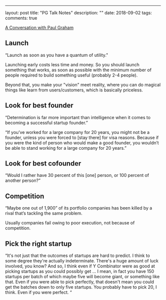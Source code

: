 ---
layout: post
title: "PG Talk Notes"
description: ""
date: 2018-09-02
tags: 
comments: true

[A Conversation with Paul Graham](https://www.youtube.com/watch?v=4WO5kJChg3w&t=1946s)

## Launch
“Launch as soon as you have a quantum of utility." 

Launching early costs less time and money. So you should launch something that works, as soon as possible with the minimum number of people required to build something useful (probably 2-4 people). 

Beyond that, you make your "vision" meet reality, where you can do magical things like learn from users/customers, which is basically priceless.

## Look for best founder

“Determination is far more important than intelligence when it comes to becoming a successful startup founder.”

“If you’ve worked for a large company for 20 years, you might not be a founder, unless you were forced to [stay there] for visa reasons. Because if you were the kind of person who would make a good founder, you wouldn’t be able to stand working for a large company for 20 years.”


## Look for best cofounder

“Would I rather have 30 percent of this [one] person, or 100 percent of another person?”



## Competition

“Maybe one out of 1,900” of its portfolio companies has been killed by a rival that’s tackling the same problem.

Usually companies fail owing to poor execution, not because of competition. 

## Pick the right startup
“It's not just that the outcomes  of startups are hard to predict. I think to some degree they're actually indeterminate. There's  a huge amount of luck involved, you know? And so, I think even if Y  Combinator were as good at picking startups as you could possibly get ... I mean,  in fact you have 150 startups per batch of which maybe five will become giant,  or something like that. Even if you were able to pick perfectly, that doesn't mean you could get the  batches down to only five startups. You probably have to pick 20, I think. Even  if you were perfect. “


